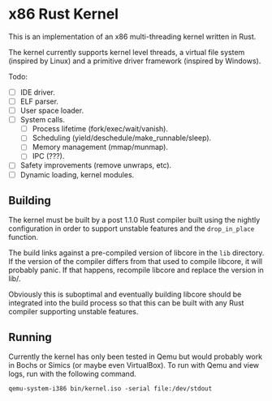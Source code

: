 # x86 Rust Kernel
 
This is an implementation of an x86 multi-threading kernel written in Rust.

The kernel currently supports kernel level threads, a virtual file system 
(inspired by Linux) and a primitive driver framework (inspired by Windows).

Todo:
- [ ] IDE driver.
- [ ] ELF parser.
- [ ] User space loader.
- [ ] System calls.
  - [ ] Process lifetime (fork/exec/wait/vanish).
  - [ ] Scheduling (yield/deschedule/make_runnable/sleep).
  - [ ] Memory management (mmap/munmap).
  - [ ] IPC (???).
- [ ] Safety improvements (remove unwraps, etc).
- [ ] Dynamic loading, kernel modules.

## Building

The kernel must be built by a post 1.1.0 Rust compiler built using the nightly
configuration in order to support unstable features and the `drop_in_place` 
function. 

The build links against a pre-compiled version of libcore in the `lib` 
directory. If the version of the compiler differs from that used to compile
libcore, it will probably panic. If that happens, recompile libcore and replace
the version in lib/. 

Obviously this is suboptimal and eventually building libcore should be
integrated into the build process so that this can be built with any Rust
compiler supporting unstable features.

## Running

Currently the kernel has only been tested in Qemu but would probably work in 
Bochs or Simics (or maybe even VirtualBox). To run with Qemu and view logs, run
with the following command.

```
qemu-system-i386 bin/kernel.iso -serial file:/dev/stdout
```

